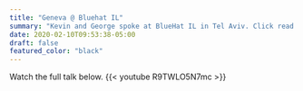 ```yaml
---
title: "Geneva @ Bluehat IL"
summary: "Kevin and George spoke at BlueHat IL in Tel Aviv. Click read more to see their talk and slides."
date: 2020-02-10T09:53:38-05:00
draft: false
featured_color: "black"
---
```


Watch the full talk below.
{{< youtube R9TWLO5N7mc >}}

